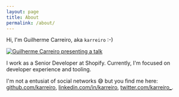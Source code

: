 ```yaml
---
layout: page
title: About
permalink: /about/
---
```


Hi, I'm Guilherme Carreiro, aka `karreiro` :-)

<a href="/assets/about.jpg">
  <img src="/assets/about.jpg" class="image-box-shadow" alt="Guilherme Carreiro presenting a talk" title="Guilherme Carreiro presenting a talk">
</a>

I work as a Senior Developer at Shopify. Currently, I'm focused on developer experience and tooling.

I'm not a entusiat of social networks 😅 but you find me here: [github.com/karreiro](https://github.com/karreiro), [linkedin.com/in/karreiro](https://www.linkedin.com/in/karreiro), [twitter.com/karreiro\_](https://twitter.com/karreiro_).
